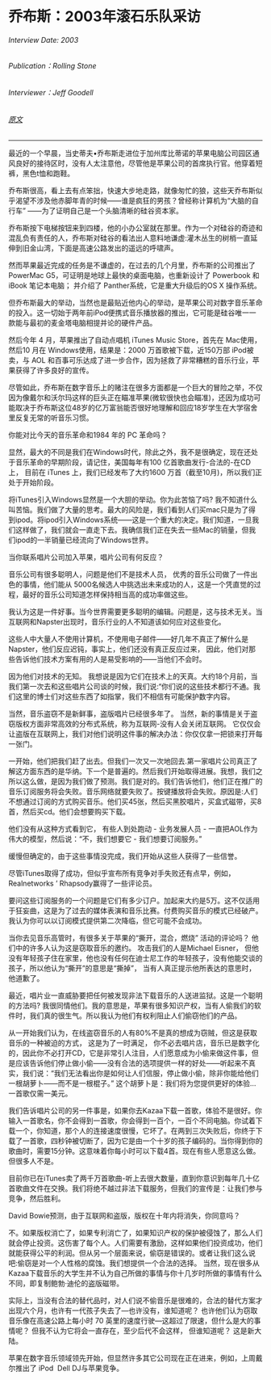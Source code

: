 # 乔布斯：2003年滚石乐队采访

###### Interview Date: 2003
###### Publication：Rolling Stone
###### Interviewer：Jeff Goodell
###### [原文](https://www.rollingstone.com/culture/culture-news/steve-jobs-rolling-stones-2003-interview-243284/amp/)
---

最近的一个早晨，当史蒂夫•乔布斯走进位于加州库比蒂诺的苹果电脑公司园区通风良好的接待区时，没有人太注意他，尽管他是苹果公司的首席执行官。他穿着短裤，黑色t恤和跑鞋。

乔布斯很高，看上去有点笨拙，快速大步地走路，就像匆忙的狼，这些天乔布斯似乎渴望不涉及他赤脚年青的时候——谁是疯狂的男孩？曾经称计算机为“大脑的自行车” ——为了证明自己是一个头脑清晰的硅谷资本家。

乔布斯按下电梯按钮来到四楼，他的小办公室就在那里。作为一个对硅谷的奇迹和混乱负有责任的人，乔布斯对硅谷的看法出人意料地谦虚:灌木丛生的树梢一直延伸到旧金山湾，下面是高速公路发出的遥远的呼啸声。

然而苹果最近完成的任务是不谦虚的，在过去的几个月里，乔布斯的公司推出了 PowerMac G5，可证明是地球上最快的桌面电脑，也重新设计了 Powerbook 和 iBook 笔记本电脑； 并介绍了 Panther系统，它是重大升级后的OS X 操作系统。

但乔布斯最大的举动，当然也是最贴近他内心的举动，是苹果公司对数字音乐革命的投入。这一切始于两年前iPod便携式音乐播放器的推出，它可能是硅谷唯一一款能与最初的麦金塔电脑相提并论的硬件产品。

然后今年 4 月，苹果推出了自动点唱机 iTunes Music Store，首先在 Mac使用，然后10 月在 Windows使用，结果是：2000 万首歌被下载，近150万部 iPod被卖，与 AOL 和百事可乐达成了进一步合作，因为拯救了非常糟糕的音乐行业，苹果获得了许多良好的宣传。

尽管如此，乔布斯在数字音乐上的赌注在很多方面都是一个巨大的冒险之举，不仅因为像戴尔和沃尔玛这样的巨头正在瞄准苹果(微软很快也会瞄准)，还因为成功可能取决于乔布斯这位48岁的亿万富翁能否很好地理解和回应18岁学生在大学宿舍里反复无常的听音乐习惯。

你能对比今天的音乐革命和1984 年的 PC 革命吗？

显然，最大的不同是我们在Windows时代，除此之外，我不是很确定，现在还处于音乐革命的早期阶段，请记住，美国每年有100 亿首歌曲发行-合法的-在CD上， 目前在 iTunes 上，我们已经发布了大约1600 万首（截至10月)，所以我们正处于开始阶段。

将iTunes引入Windows显然是一个大胆的举动。你为此苦恼了吗? 我不知道什么叫苦恼。我们做了大量的思考。最大的风险是，我们看到人们买mac只是为了得到ipod。将ipod引入Windows系统——这是一个重大的决定。我们知道，一旦我们这样做了，我们就会一直走下去。我确信我们正在失去一些Mac的销量，但我们ipod的一半销量已经流向了Windows世界。

当你联系唱片公司加入苹果，唱片公司有何反应？

音乐公司有很多聪明人，问题是他们不是技术人员， 优秀的音乐公司做了一件出色的事情，他们能从 5000名候选人中挑选出未来成功的人，这是一个凭直觉的过程，最好的音乐公司知道怎样保持相当高的成功率做这些。

我认为这是一件好事。当今世界需要更多聪明的编辑。问题是，这与技术无关。当互联网和Napster出现时，音乐行业的人不知道该如何应对这些变化。

这些人中大量人不使用计算机，不使用电子邮件——好几年不真正了解什么是Napster，他们反应迟钝，事实上，他们还没有真正反应过来， 因此，他们对那些告诉他们技术方案有用的人是易受影响的——当他们不会时。

因为他们对技术的无知。
我想说是因为它们在技术上的天真。大约18个月前，当我们第一次去和这些唱片公司谈的时候，我们说:“你们说的这些技术都行不通。我们这里的博士们对这些东西了如指掌，我们不相信有可能保护数字内容。

当然，音乐盗窃不是新鲜事，盗版唱片已经很多年了。
当然，新的事情是关于盗窃版权方面非常高效的分布式系统，称为互联网-没有人会关闭互联网。
它仅仅会让盗版在互联网上，我们对他们说明这件事的解决办法：你仅仅拿一把锁来打开每一张门。

一开始，他们把我们赶了出去。但我们一次又一次地回去.第一家唱片公司真正了解这方面东西的是华纳。下一个是普遍的。然后我们开始取得进展。我想，我们之所以这么做，是因为我们做了预测。我们是对的。我们告诉他们，他们正在推广的音乐订阅服务将会失败。音乐网络就要失败了。按键播放将会失败。原因是:人们不想通过订阅的方式购买音乐。他们买45张，然后买黑胶唱片，买盒式磁带，买8首，然后买cd。他们会想要购买下载。

他们没有从这种方式看到它， 有些人到处跑动 - 业务发展人员 - 一直把AOL作为伟大的模型，然后说：“不，我们想要它 - 我们想要订阅服务。”

缓慢但确定的，由于这些事情没完成，我们开始从这些人获得了一些信誉。

尽管iTunes取得了成功，但似乎宣布所有竞争对手失败还有点早，例如，Realnetworks ’ Rhapsody赢得了一些评论员。

要问这些订阅服务的一个问题是它们有多少订户。加起来大约是5万。这不仅适用于狂妄曲，这是为了过去的媒体表演和音乐比赛。付费购买音乐的模式已经破产。我认为你可以以订阅模式提供第二次降临，但它可能不会成功。

当你去见音乐高管时，有很多关于苹果的“撕开，混合，燃烧” 活动的评论吗？ 他们中的许多人认为这是窃取音乐的邀约。
攻击我们的人是Michael Eisner， 但他没有年轻孩子住在家里，他也没有任何在迪士尼工作的年轻孩子，没有他能交谈的孩子，所以他认为“撕开”的意思是“撕掉”， 当有人真正提示他所表达的意思时，他道歉了。

最近，唱片业一直威胁要把任何被发现非法下载音乐的人送进监狱。这是一个聪明的方法吗?
我很同情他们。我的意思是，苹果有很多知识产权，当有人偷我们的软件时，我们真的很生气。所以我认为他们有权利阻止人们偷窃他们的产品。

从一开始我们认为，在线盗窃音乐的人有80%不是真的想成为窃贼，但这是获取音乐的一种被迫的方式， 这是为了一时满足， 你不必去唱片店，音乐已是数字化的，因此你不必打开CD，它是非常引人注目，人们愿意成为小偷来做这件事，但是应该告诉他们停止做小偷——没有合法的选项提供一样的好处——听起来不真实，我们说：“我们无法看出你是如何让人们信服，停止做小偷，除非你能给他们一根胡萝卜——而不是一根棍子。” 这个胡萝卜是：我们将为您提供更好的体验…一首歌仅需一美元。

我们告诉唱片公司的另一件事是，如果你去Kazaa下载一首歌，体验不是很好。你输入一首歌名，你不会得到一首歌，你会得到一百个，一百个不同电脑。你试着下载一个，你知道，那个人的连接速度很慢，它坏了。在两到三次失败后，你终于下载了一首歌，四秒钟被切断了，因为它是由一个十岁的孩子编码的。当你得到你的歌曲时，需要15分钟。这意味着你每小时可以下载4首。现在有些人愿意这么做。但很多人不是。

目前你已在iTunes卖了两千万首歌曲-听上去很大数量，直到你意识到每年几十亿首歌曲文件在交换。我们将绝不越过非法下载服务，但我们的宣传是：让我们参与竞争，然后胜利。

David Bowie预测，由于互联网和盗版，版权在十年内将消失，你同意吗？

不。如果版权消亡了，如果专利消亡了，如果知识产权的保护被侵蚀了，那么人们就会停止投资。这伤害了每个人。人们需要有激励，这样如果他们投资成功，他们就能获得公平的利润。但从另一个层面来说，偷窃是错误的。或者让我们这么说吧:偷窃是对一个人性格的腐蚀。我们想提供一个合法的选择。
当然，现在很多从Kazaa下载音乐的大学生并不认为自己所做的事情与你十几岁时所做的事情有什么不同，即复制鲍勃·迪伦的盗版磁带。

实际上，当没有合法的替代品时，对人们说不偷音乐是很难的，合法的替代方案才出现六个月，也许有一代孩子失去了—也许没有，谁知道呢？ 也许他们认为窃取音乐像在高速公路上每小时 70 英里的速度行驶—这超过了限速，但什么是大的事情呢？ 但我不认为它将会一直存在，至少后代不会这样， 但谁知道呢？ 这是新大陆。

苹果在数字音乐领域领先开始，但显然许多其它公司现在正在进来，例如，上周戴尔推出了 iPod  Dell DJ与苹果竞争。

